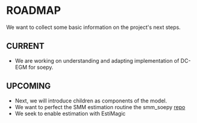 # ROADMAP

We want to collect some basic information on the project's next steps.

## CURRENT

* We are working on understanding and adapting implementation of DC-EGM for soepy.

## UPCOMING

* Next, we will introduce children as components of the model.
* We want to perfect the SMM estimation routine the smm_soepy [repo](https://github.com/boryana-ilieva/smm_soepy)
* We seek to enable estimation with EstiMagic 

